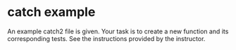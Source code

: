 # catch example

An example catch2 file is given. Your task is to create a new function and its corresponding tests. See the instructions provided by the instructor. 
